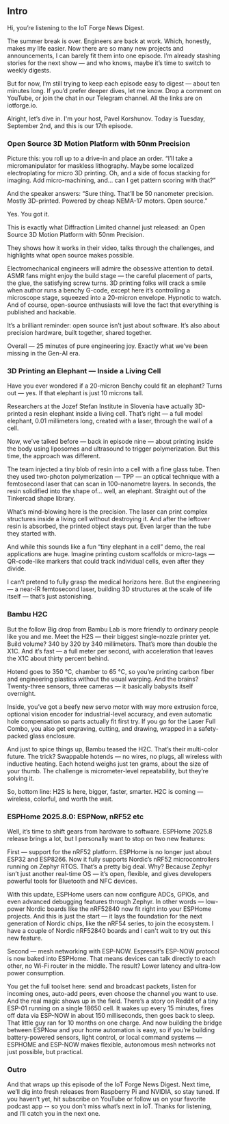 ## Intro

Hi, you’re listening to the IoT Forge News Digest.

The summer break is over. Engineers are back at work. Which, honestly, makes my life easier. Now there are so many new projects and announcements, I can barely fit them into one episode. I’m already stashing stories for the next show — and who knows, maybe it’s time to switch to weekly digests.

But for now, I’m still trying to keep each episode easy to digest — about ten minutes long. If you’d prefer deeper dives, let me know. Drop a comment on YouTube, or join the chat in our Telegram channel. All the links are on iotforge.io.

Alright, let’s dive in. I'm your host, Pavel Korshunov. Today is Tuesday, September 2nd, and this is our 17th episode.

### Open Source 3D Motion Platform with 50nm Precision

Picture this: you roll up to a drive-in and place an order.
“I’ll take a micromanipulator for maskless lithography. Maybe some localized electroplating for micro 3D printing. Oh, and a side of focus stacking for imaging. Add micro-machining, and… can I get pattern scoring with that?”

And the speaker answers: “Sure thing. That’ll be 50 nanometer precision. Mostly 3D-printed. Powered by cheap NEMA-17 motors. Open source.”

Yes. You got it.

This is exactly what Diffraction Limited channel just released: an Open Source 3D Motion Platform with 50nm Precision.

They shows how it works in their video, talks through the challenges, and highlights what open source makes possible.

Electromechanical engineers will admire the obsessive attention to detail.
ASMR fans might enjoy the build stage — the careful placement of parts, the glue, the satisfying screw turns.
3D printing folks will crack a smile when author runs a benchy G-code, except here it’s controlling a microscope stage, squeezed into a 20-micron envelope. Hypnotic to watch.
And of course, open-source enthusiasts will love the fact that everything is published and hackable.

It’s a brilliant reminder: open source isn’t just about software. It’s also about precision hardware, built together, shared together.

Overall — 25 minutes of pure engineering joy. Exactly what we’ve been missing in the Gen-AI era.

### 3D Printing an Elephant — Inside a Living Cell

Have you ever wondered if a 20-micron Benchy could fit an elephant?
Turns out — yes. If that elephant is just 10 microns tall.

Researchers at the Jozef Stefan Institute in Slovenia have actually 3D-printed a resin elephant inside a living cell. That’s right — a full model elephant, 0.01 millimeters long, created with a laser, through the wall of a cell.

Now, we’ve talked before — back in episode nine — about printing inside the body using liposomes and ultrasound to trigger polymerization. But this time, the approach was different.

The team injected a tiny blob of resin into a cell with a fine glass tube. Then they used two-photon polymerization — TPP — an optical technique with a femtosecond laser that can scan in 100-nanometre layers. In seconds, the resin solidified into the shape of… well, an elephant. Straight out of the Tinkercad shape library.

What’s mind-blowing here is the precision. The laser can print complex structures inside a living cell without destroying it. And after the leftover resin is absorbed, the printed object stays put. Even larger than the tube they started with.

And while this sounds like a fun “tiny elephant in a cell” demo, the real applications are huge. Imagine printing custom scaffolds or micro-tags — QR-code-like markers that could track individual cells, even after they divide.

I can’t pretend to fully grasp the medical horizons here. But the engineering — a near-IR femtosecond laser, building 3D structures at the scale of life itself — that’s just astonishing.

### Bambu H2C

But the follow Big drop from Bambu Lab is more friendly to ordinary people like you and me. Meet the H2S — their biggest single-nozzle printer yet. Build volume? 340 by 320 by 340 millimeters. That’s more than double the X1C. And it’s fast — a full meter per second, with acceleration that leaves the X1C about thirty percent behind.

Hotend goes to 350 °C, chamber to 65 °C, so you’re printing carbon fiber and engineering plastics without the usual warping. And the brains? Twenty-three sensors, three cameras — it basically babysits itself overnight.

Inside, you’ve got a beefy new servo motor with way more extrusion force, optional vision encoder for industrial-level accuracy, and even automatic hole compensation so parts actually fit first try. If you go for the Laser Full Combo, you also get engraving, cutting, and drawing, wrapped in a safety-packed glass enclosure.

And just to spice things up, Bambu teased the H2C. That’s their multi-color future. The trick? Swappable hotends — no wires, no plugs, all wireless with inductive heating. Each hotend weighs just ten grams, about the size of your thumb. The challenge is micrometer-level repeatability, but they’re solving it.

So, bottom line: H2S is here, bigger, faster, smarter. H2C is coming — wireless, colorful, and worth the wait.

### ESPHome 2025.8.0: ESPNow, nRF52 etc

Well, it’s time to shift gears from hardware to software. ESPHome 2025.8 release brings a lot, but I personally want to stop on two new features:

First — support for the nRF52 platform.
ESPHome is no longer just about ESP32 and ESP8266. Now it fully supports Nordic’s nRF52 microcontrollers running on Zephyr RTOS. That’s a pretty big deal. Why? Because Zephyr isn’t just another real-time OS — it’s open, flexible, and gives developers powerful tools for Bluetooth and NFC devices.

With this update, ESPHome users can now configure ADCs, GPIOs, and even advanced debugging features through Zephyr. In other words — low-power Nordic boards like the nRF52840 now fit right into your ESPHome projects. And this is just the start — it lays the foundation for the next generation of Nordic chips, like the nRF54 series, to join the ecosystem. I have a couple of Nordic nRF52840 boards and I can't wait to try out this new feature.

Second — mesh networking with ESP-NOW.
Espressif’s ESP-NOW protocol is now baked into ESPHome. That means devices can talk directly to each other, no Wi-Fi router in the middle. The result? Lower latency and ultra-low power consumption.

You get the full toolset here: send and broadcast packets, listen for incoming ones, auto-add peers, even choose the channel you want to use. And the real magic shows up in the field. There’s a story on Reddit of a tiny ESP-01 running on a single 18650 cell. It wakes up every 15 minutes, fires off data via ESP-NOW in about 150 milliseconds, then goes back to sleep. That little guy ran for 10 months on one charge. And now building the bridge between ESPNow and your home automation is easy, so if you’re building battery-powered sensors, light control, or local command systems — ESPHOME and ESP-NOW makes flexible, autonomous mesh networks not just possible, but practical.

### Outro

And that wraps up this episode of the IoT Forge News Digest.
Next time, we’ll dig into fresh releases from Raspberry Pi and NVIDIA, so stay tuned.
If you haven’t yet, hit subscribe on YouTube or follow us on your favorite podcast app -- so you don’t miss what’s next in IoT.
Thanks for listening, and I’ll catch you in the next one.
